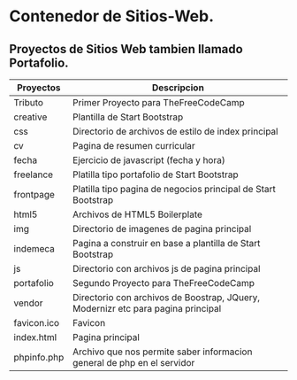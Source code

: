 # Contenedor de Sitios-Web.
## Proyectos de Sitios Web tambien llamado **Portafolio**.

Proyectos | Descripcion
------------ | -------------
Tributo | Primer Proyecto para TheFreeCodeCamp
creative | Plantilla de Start Bootstrap
css | Directorio de archivos de estilo de index principal
cv | Pagina de resumen curricular
fecha | Ejercicio de javascript (fecha y hora)
freelance | Platilla tipo portafolio de Start Bootstrap
frontpage | Platilla tipo pagina de negocios principal de Start Bootstrap
html5 | Archivos de HTML5 Boilerplate
img | Directorio de imagenes de pagina principal
indemeca | Pagina a construir en base a plantilla de Start Bootstrap
js | Directorio con archivos js de pagina principal
portafolio | Segundo Proyecto para TheFreeCodeCamp
vendor | Directorio con archivos de Boostrap, JQuery, Modernizr etc para pagina principal
favicon.ico | Favicon
index.html | Pagina principal
phpinfo.php | Archivo que nos permite saber informacion general de php en el servidor

